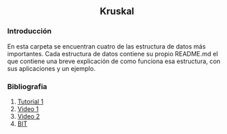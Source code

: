 <div align="center">
  
  ## Kruskal
    
</div>

### Introducción

 En esta carpeta se encuentran cuatro de las estructura de datos más importantes. Cada estructura de datos contiene su propio README.md el que contiene una breve explicación de como funciona esa estructura, con sus aplicaciones y un ejemplo.
 
 ### Bibliografia
 
 1. [Tutorial 1](https://jariasf.wordpress.com/2012/04/19/arbol-de-expansion-minima-algoritmo-de-kruskal/)
 2. [Video 1](https://youtu.be/71UQH7Pr9kU)
 3. [Video 2](https://youtu.be/fAuF0EuZVCk)
 4. [BIT](https://github.com/Khenya/Algoritmica/tree/main/Estructura%20de%20Datos/BIT)
 
 

</div>
